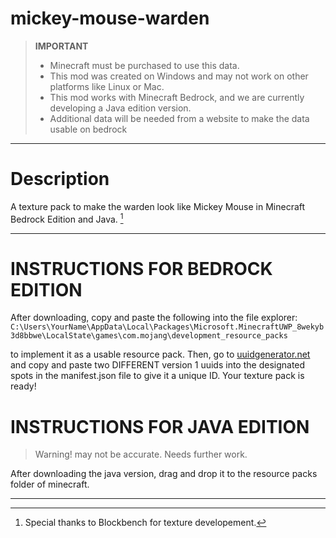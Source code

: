 # mickey-mouse-warden
> **IMPORTANT**
> - Minecraft must be purchased to use this data.
> - This mod was created on Windows and may not work on other platforms like Linux or Mac.
> - This mod works with Minecraft Bedrock, and we are currently developing a Java edition version.
> - Additional data will be needed from a website to make the data usable on bedrock
---
# Description
A texture pack to make the warden look like Mickey Mouse in Minecraft Bedrock Edition and Java. [^1]

---
# INSTRUCTIONS FOR BEDROCK EDITION
After downloading, copy and paste the following into the file explorer:
```C:\Users\YourName\AppData\Local\Packages\Microsoft.MinecraftUWP_8wekyb3d8bbwe\LocalState\games\com.mojang\development_resource_packs```

to implement it as a usable resource pack. Then, go to [uuidgenerator.net](https://www.uuidgenerator.net) and copy and paste two DIFFERENT version 1 uuids into the designated spots in the manifest.json file to give it a unique ID.
Your texture pack is ready!

# INSTRUCTIONS FOR JAVA EDITION
<!-- Emery pls work on this -->
> Warning! may not be accurate. Needs further work.

After downloading the java version, drag and drop it to the resource packs folder of minecraft.

---
[^1]: Special thanks to Blockbench for texture developement.
